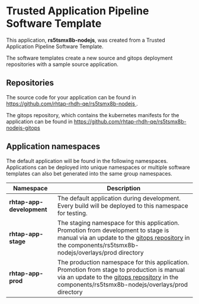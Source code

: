 # Trusted Application Pipeline Software Template

This application, **rs5tsmx8b-nodejs**, was created from a Trusted Application Pipeline Software Template.

The software templates create a new source and gitops deployment repositories with a sample source application. 

## Repositories

The source code for your application can be found in [https://github.com/rhtap-rhdh-qe/rs5tsmx8b-nodejs ](https://github.com/rhtap-rhdh-qe/rs5tsmx8b-nodejs ).
 
The gitops repository, which contains the kubernetes manifests for the application can be found in 
[https://github.com/rhtap-rhdh-qe/rs5tsmx8b-nodejs-gitops ](https://github.com/rhtap-rhdh-qe/rs5tsmx8b-nodejs-gitops ) 

## Application namespaces 

The default application will be found in the following namespaces. Applications can be deployed into unique namespaces or multiple software templates can also bet generated into the same group namespaces.  

|  Namespace   |  Description   |  
| -------- | -------- |   
| **rhtap-app-development** | The default application during development. Every build will be deployed to this namespace for testing. | 
| **rhtap-app-stage** | The staging namespace for this application. Promotion from development to stage is manual via an update to the [gitops repository](https://github.com/rhtap-rhdh-qe/rs5tsmx8b-nodejs-gitops ) in the components/rs5tsmx8b-nodejs/overlays/prod directory |  
| **rhtap-app-prod** | The production namespace for this application. Promotion from stage to production is manual via an update to the [gitops repository](https://github.com/rhtap-rhdh-qe/rs5tsmx8b-nodejs-gitops ) in the components/rs5tsmx8b-nodejs/overlays/prod directory | 